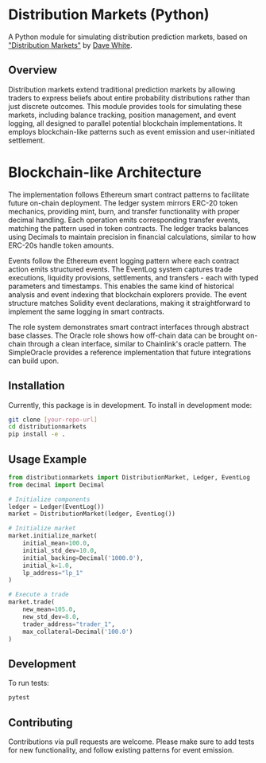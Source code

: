 # Distribution Markets (Python)

A Python module for simulating distribution prediction markets, based on ["Distribution Markets"](https://www.paradigm.xyz/2024/12/distribution-markets) by [Dave White](https://x.com/_Dave__White_).

## Overview

Distribution markets extend traditional prediction markets by allowing traders to express beliefs about entire probability distributions rather than just discrete outcomes. This module provides tools for simulating these markets, including balance tracking, position management, and event logging, all designed to parallel potential blockchain implementations. It employs blockchain-like patterns such as event emission and user-initiated settlement.

# Blockchain-like Architecture

The implementation follows Ethereum smart contract patterns to facilitate future on-chain deployment. The ledger system mirrors ERC-20 token mechanics, providing mint, burn, and transfer functionality with proper decimal handling. Each operation emits corresponding transfer events, matching the pattern used in token contracts. The ledger tracks balances using Decimals to maintain precision in financial calculations, similar to how ERC-20s handle token amounts.

Events follow the Ethereum event logging pattern where each contract action emits structured events. The EventLog system captures trade executions, liquidity provisions, settlements, and transfers - each with typed parameters and timestamps. This enables the same kind of historical analysis and event indexing that blockchain explorers provide. The event structure matches Solidity event declarations, making it straightforward to implement the same logging in smart contracts.

The role system demonstrates smart contract interfaces through abstract base classes. The Oracle role shows how off-chain data can be brought on-chain through a clean interface, similar to Chainlink's oracle pattern. The SimpleOracle provides a reference implementation that future integrations can build upon.

## Installation

Currently, this package is in development. To install in development mode:

```bash
git clone [your-repo-url]
cd distributionmarkets
pip install -e .
```

## Usage Example

```python
from distributionmarkets import DistributionMarket, Ledger, EventLog
from decimal import Decimal

# Initialize components
ledger = Ledger(EventLog())
market = DistributionMarket(ledger, EventLog())

# Initialize market
market.initialize_market(
    initial_mean=100.0,
    initial_std_dev=10.0,
    initial_backing=Decimal('1000.0'),
    initial_k=1.0,
    lp_address="lp_1"
)

# Execute a trade
market.trade(
    new_mean=105.0,
    new_std_dev=8.0,
    trader_address="trader_1",
    max_collateral=Decimal('100.0')
)
```

## Development

To run tests:
```bash
pytest
```

## Contributing

Contributions via pull requests are welcome. Please make sure to add tests for new functionality, and
follow existing patterns for event emission.
